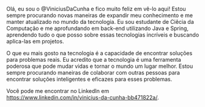 Olá, eu sou o @ViniciusDaCunha e fico muito feliz em vê-lo aqui! Estou sempre procurando novas maneiras de expandir meu conhecimento e me manter atualizado no mundo da tecnologia. Eu sou estudante de Ciêcia da Computação e me aprofundando em back-end utilizando Java e Spring, aprendendo tudo o que posso sobre essas tecnologias incríveis e buscando aplica-las em projetos.

O que eu mais gosto na tecnologia é a capacidade de encontrar soluções para problemas reais. Eu acredito que a tecnologia é uma ferramenta poderosa que pode mudar vidas e tornar o mundo um lugar melhor. Estou sempre procurando maneiras de colaborar com outras pessoas para encontrar soluções inteligentes e eficazes para esses problemas.

Você pode me encontrar no LinkedIn em https://www.linkedin.com/in/vinicius-da-cunha-bb471822a/.
